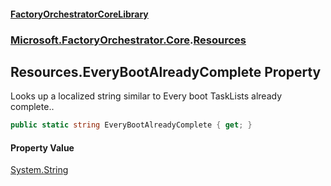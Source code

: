 #### [FactoryOrchestratorCoreLibrary](./FactoryOrchestratorCoreLibrary.md 'FactoryOrchestratorCoreLibrary')
### [Microsoft.FactoryOrchestrator.Core](./Microsoft-FactoryOrchestrator-Core.md 'Microsoft.FactoryOrchestrator.Core').[Resources](./Microsoft-FactoryOrchestrator-Core-Resources.md 'Microsoft.FactoryOrchestrator.Core.Resources')
## Resources.EveryBootAlreadyComplete Property
Looks up a localized string similar to Every boot TaskLists already complete..  
```csharp
public static string EveryBootAlreadyComplete { get; }
```
#### Property Value
[System.String](https://docs.microsoft.com/en-us/dotnet/api/System.String 'System.String')  
